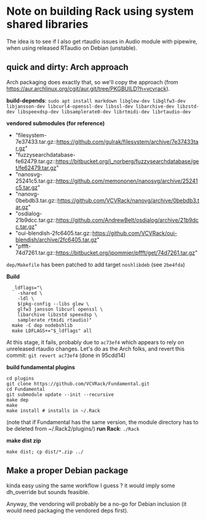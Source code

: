 # Note on building Rack using system shared libraries

The idea is to see if I also get rtaudio issues in Audio module with pipewire, when using released RTaudio on Debian (unstable).

## quick and dirty: Arch approach
Arch packaging does exactly that, so we'll copy the approach (from <https://aur.archlinux.org/cgit/aur.git/tree/PKGBUILD?h=vcvrack>).

**build-depends**:
`sudo apt install markdown libglew-dev libglfw3-dev libjansson-dev libcurl4-openssl-dev libssl-dev libarchive-dev libzstd-dev libspeexdsp-dev libsamplerate0-dev librtmidi-dev librtaudio-dev`

**vendored submodules (for reference)**
  - "filesystem-7e37433.tar.gz::https://github.com/gulrak/filesystem/archive/7e37433tar.gz"
  - "fuzzysearchdatabase-fe62479.tar.gz::https://bitbucket.org/j_norberg/fuzzysearchdatabase/get/fe62479.tar.gz"
  - "nanosvg-25241c5.tar.gz::https://github.com/memononen/nanosvg/archive/25241c5.tar.gz"
  - "nanovg-0bebdb3.tar.gz::https://github.com/VCVRack/nanovg/archive/0bebdb3.tar.gz"
  - "osdialog-21b9dcc.tar.gz::https://github.com/AndrewBelt/osdialog/archive/21b9dcc.tar.gz"
  - "oui-blendish-2fc6405.tar.gz::https://github.com/VCVRack/oui-blendish/archive/2fc6405.tar.gz"
  - "pffft-74d7261.tar.gz::https://bitbucket.org/jpommier/pffft/get/74d7261.tar.gz"

`dep/Makefile` has been patched to add target `noshlibdeb`  (see `2be4fda`)

**Build**
```
  _ldflags="\
    -shared \
    -ldl \
    $(pkg-config --libs glew \
    glfw3 jansson libcurl openssl \
    libarchive libzstd speexdsp \
    samplerate rtmidi rtaudio)"
  make -C dep nodebshlib
  make LDFLAGS+="$_ldflags" all
```
At this stage, it fails, probably due to `ac73ef4` which appears to rely on unreleased rtaudio changes.
Let's do as the Arch folks, and revert this commit:
`git revert ac73ef4` (done in 95cdd14)

**build fundamental plugins**
```
cd plugins
git clone https://github.com/VCVRack/Fundamental.git
cd Fundamental
git submodule update --init --recursive
make dep
make
make install # installs in ~/.Rack
```

(note that if Fundamental has the same version, the module directory has to be deleted from ~/.Rack2/plugins/)
**run Rack**:
`./Rack`

**make dist zip**
```
make dist; cp dist/*.zip ../
```


## Make a proper Debian package

kinda easy using the same workflow I guess ? it would imply some dh_override but sounds feasible.

Anyway, the vendoring will probably be a no-go for Debian inclusion (it would need packaging the vendored deps first).

